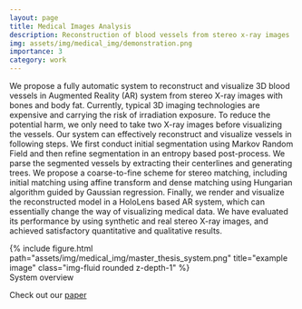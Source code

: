 ```yaml
---
layout: page
title: Medical Images Analysis
description: Reconstruction of blood vessels from stereo x-ray images
img: assets/img/medical_img/demonstration.png
importance: 3
category: work
---
```

We propose a fully automatic system to reconstruct and
visualize 3D blood vessels in Augmented Reality (AR) system from stereo X-ray images with bones and body fat. Currently, typical 3D imaging technologies are expensive and
carrying the risk of irradiation exposure. To reduce the potential harm, we only need to take two X-ray images before
visualizing the vessels. Our system can effectively reconstruct and visualize vessels in following steps. We first conduct initial segmentation using Markov Random Field and
then refine segmentation in an entropy based post-process.
We parse the segmented vessels by extracting their centerlines and generating trees. We propose a coarse-to-fine
scheme for stereo matching, including initial matching using affine transform and dense matching using Hungarian
algorithm guided by Gaussian regression. Finally, we render and visualize the reconstructed model in a HoloLens
based AR system, which can essentially change the way
of visualizing medical data. We have evaluated its performance by using synthetic and real stereo X-ray images, and
achieved satisfactory quantitative and qualitative results.

<div class="row">
    <div class="col-sm mt-3 mt-md-0">
        {% include figure.html path="assets/img/medical_img/master_thesis_system.png" title="example image" class="img-fluid rounded z-depth-1" %}
    </div>
</div>
<div class="caption">
    System overview
</div>

Check out our [paper](https://openaccess.thecvf.com/content_ICCV_2017_workshops/papers/w1/Chen_Virtual_Blood_Vessels_ICCV_2017_paper.pdf)